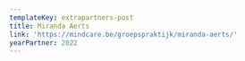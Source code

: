 ```yaml
---
templateKey: extrapartners-post
title: Miranda Aerts
link: 'https://mindcare.be/groepspraktijk/miranda-aerts/'
yearPartner: 2022
---
```


